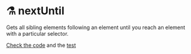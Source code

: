 # ⚗ nextUntil

Gets all sibling elements following an element until you reach an element with a particular selector.

[Check the code](nextUntil.js) and the [test](__tests__/nextUntil.test.js)
